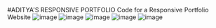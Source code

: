 #ADITYA'S RESPONSIVE PORTFOLIO
Code for a Responsive Portfolio Website 
![image](https://github.com/user-attachments/assets/2d8c5257-2dc8-4f44-8eb8-0e660cc509ed)
![image](https://github.com/user-attachments/assets/a75a581b-ce7b-46c4-8958-20818886f55b)
![image](https://github.com/user-attachments/assets/80f55cec-a7c8-4078-a718-de5afe270a7c)
![image](https://github.com/user-attachments/assets/fcba84b8-a101-46cd-9dfc-0850bb454289)
![image](https://github.com/user-attachments/assets/cd3e30f6-0e08-49c4-a5ba-f4b5970f5c8f)
